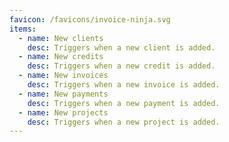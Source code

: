 ```yaml
---
favicon: /favicons/invoice-ninja.svg
items:
  - name: New clients
    desc: Triggers when a new client is added.
  - name: New credits
    desc: Triggers when a new credit is added.
  - name: New invoices
    desc: Triggers when a new invoice is added.
  - name: New payments
    desc: Triggers when a new payment is added.
  - name: New projects
    desc: Triggers when a new project is added.
---
```


<script setup>
  import CustomListing from '../../components/CustomListing.vue'
</script>

<CustomListing />
